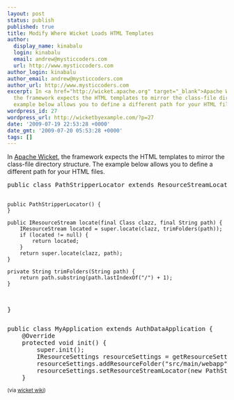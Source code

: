 ```yaml
---
layout: post
status: publish
published: true
title: Modify Where Wicket Loads HTML Templates
author:
  display_name: kinabalu
  login: kinabalu
  email: andrew@mysticcoders.com
  url: http://www.mysticcoders.com
author_login: kinabalu
author_email: andrew@mysticcoders.com
author_url: http://www.mysticcoders.com
excerpt: In <a href="http://wicket.apache.org" target="_blank">Apache Wicket</a>,
  the framework expects the HTML templates to mirror the class-file directory structure.  The
  example below allows you to define a different path for your HTML files.
wordpress_id: 27
wordpress_url: http://wicketbyexample.com/?p=27
date: '2009-07-19 22:53:28 +0000'
date_gmt: '2009-07-20 05:53:28 +0000'
tags: []
---
```

<p>In <a href="http://wicket.apache.org" target="_blank">Apache Wicket</a>, the framework expects the HTML templates to mirror the class-file directory structure.  The example below allows you to define a different path for your HTML files.<a id="more"></a><a id="more-27"></a></p>
<pre lang="java" colla="+">
public class PathStripperLocator extends ResourceStreamLocator {

    public PathStripperLocator() {
    }

    public IResourceStream locate(final Class clazz, final String path) {
        IResourceStream located = super.locate(clazz, trimFolders(path));
        if (located != null) {
            return located;
        }
        return super.locate(clazz, path);
    }

    private String trimFolders(String path) {
        return path.substring(path.lastIndexOf("/") + 1);
    }
}
</pre>
<pre lang="java" colla="+">
public class MyApplication extends AuthDataApplication {
    @Override
    protected void init() {
        super.init();
        IResourceSettings resourceSettings = getResourceSettings();
        resourceSettings.addResourceFolder("src/main/webapp"); //this path should be changed
        resourceSettings.setResourceStreamLocator(new PathStripperLocator());
    }
</pre>
<p><small>(via <a href="http://cwiki.apache.org/WICKET/control-where-html-files-are-loaded-from.html">wicket wiki</a>)</small></p>
